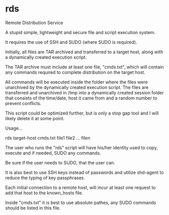 # rds
Remote Distribution Service

A stupid simple, lightweight and secure file and script execution system.

It requires the use of SSH and SUDO (where SUDO is required).

Initially, all files are TAR archived and transferred to a target host, along with a dynamically created execution script.

The TAR archive must include at least one file, "cmds.txt", which will contain any commands required to complete distribution on the target host.

All commands will be executed inside the folder where the files were unarchived by the dynamically created execution script. The files are transferred and unarchived in /tmp into a dynamically created session folder that consists of the time/date, host it came from and a random number to prevent conflicts.

This script could be optimized further, but is only a stop gap tool and I will likely delete it at some point.

Usage...

rds target-host cmds.txt file1 file2 ... filen

The user who runs the "rds" script will have his/her identity used to copy, execute and if needed, SUDO any commands.

Be sure if the user needs to SUDO, that the user can.

It is also best to use SSH keys instead of passwords and utilize shd-agent to reduce the typing of key passphrases.

Each initial connection to a remote host, will incur at least one request to add that host to the known_hosts file.

Inside "cmds.txt" it is best to use absolute pathes, any SUDO commands should be listed in this file.
